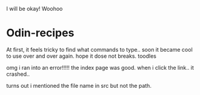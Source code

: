 I will be okay! Woohoo
# Odin-recipes
At first, it feels tricky to find what commands to type.. soon it became cool to use over and over again.
hope it dose not breaks.
toodles

omg 
i ran into an error!!!!!
the index page was good. when i click the link.. it crashed..

turns out i mentioned the file name in src but not the path.